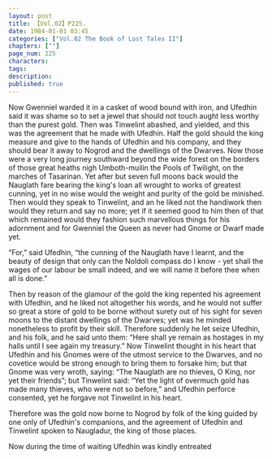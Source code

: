 ```yaml
---
layout: post
title: 【Vol.02】P225.
date: 1984-01-01 03:45
categories: ["Vol.02 The Book of Lost Tales II"]
chapters: [""]
page_num: 225
characters: 
tags: 
description: 
published: true
---
```


<p style="text-indent: 0;">
Now Gwenniel warded it in a casket of wood bound with iron, and Ufedhin said it was shame so to set a jewel that should not touch aught less worthy than the purest gold. Then was Tinwelint abashed, and yielded, and this was the agreement that he made with Ufedhin. Half the gold should the king measure and give to the hands of Ufedhin and his company, and they should bear it away to Nogrod and the dwellings of the Dwarves. Now those were a very long journey southward beyond the wide forest on the borders of those great heaths nigh Umboth-muilin the Pools of Twilight, on the marches of Tasarinan. Yet after but seven full moons back would the Nauglath fare bearing the king's loan all wrought to works of greatest cunning, yet in no wise would the weight and purity of the gold be minished. Then would they speak to Tinwelint, and an he liked not the handiwork then would they return and say no more; yet if it seemed good to him then of that which remained would they fashion such marvellous things for his adornment and for Gwenniel the Queen as never had Gnome or Dwarf made yet.
</p>

“For,” said Ufedhin, “the cunning of the Nauglath have I learnt, and the beauty of design that only can the Noldoli compass do I know - yet shall the wages of our labour be small indeed, and we will name it before thee when all is done.”

Then by reason of the glamour of the gold the king repented his agreement with Ufedhin, and he liked not altogether his words, and he would not suffer so great a store of gold to be borne without surety out of his sight for seven moons to the distant dwellings of the Dwarves; yet was he minded nonetheless to profit by their skill. Therefore suddenly he let seize Ufedhin, and his folk, and he said unto them: “Here shall ye remain as hostages in my halls until I see again my treasury.” Now Tinwelint thought in his heart that Ufedhin and his Gnomes were of the utmost service to the Dwarves, and no covetice would be strong enough to bring them to forsake him; but that Gnome was very wroth, saying: “The Nauglath are no thieves, O King, nor yet their friends”; but Tinwelint said: “Yet the light of overmuch gold has made many thieves, who were not so before,” and Ufedhin perforce consented, yet he forgave not Tinwelint in his heart.

Therefore was the gold now borne to Nogrod by folk of the king guided by one only of Ufedhin's companions, and the agreement of Ufedhin and Tinwelint spoken to Naugladur, the king of those places.

Now during the time of waiting Ufedhin was kindly entreated

